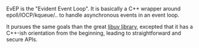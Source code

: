 EvEP is the "Evident Event Loop". It is basically a C++ wrapper around epoll/IOCP/kqueue/.. to handle asynchronous events in an event loop.

It pursues the same goals than the great [libuv library](https://github.com/libuv/libuv), excepted that it has a C++-ish orientation from the beginning, leading to straightforward and secure APIs.
